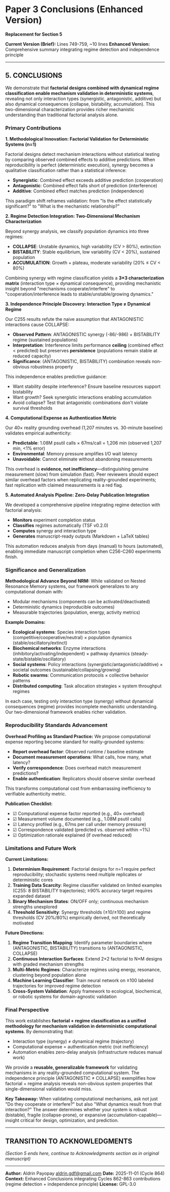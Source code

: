 # Paper 3 Conclusions (Enhanced Version)

**Replacement for Section 5**

**Current Version (Brief):** Lines 749-759, ~10 lines
**Enhanced Version:** Comprehensive summary integrating regime detection and independence principle

---

## 5. CONCLUSIONS

We demonstrate that **factorial designs combined with dynamical regime classification enable mechanism validation in deterministic systems**, revealing not only interaction types (synergistic, antagonistic, additive) but also dynamical consequences (collapse, bistability, accumulation). This two-dimensional characterization provides richer mechanistic understanding than traditional factorial analysis alone.

### Primary Contributions

**1. Methodological Innovation: Factorial Validation for Deterministic Systems (n=1)**

Factorial designs detect mechanism interactions without statistical testing by comparing observed combined effects to additive predictions. When reproducibility is perfect (deterministic execution), synergy becomes a qualitative classification rather than a statistical inference:
- **Synergistic**: Combined effect exceeds additive prediction (cooperation)
- **Antagonistic**: Combined effect falls short of prediction (interference)
- **Additive**: Combined effect matches prediction (independence)

This paradigm shift reframes validation: from "Is the effect statistically significant?" to "What is the mechanistic relationship?"

**2. Regime Detection Integration: Two-Dimensional Mechanism Characterization**

Beyond synergy analysis, we classify population dynamics into three regimes:
- **COLLAPSE**: Unstable dynamics, high variability (CV > 80%), extinction
- **BISTABILITY**: Stable equilibrium, low variability (CV < 20%), sustained population
- **ACCUMULATION**: Growth + plateau, moderate variability (20% ≤ CV < 80%)

Combining synergy with regime classification yields a **3×3 characterization matrix** (interaction type × dynamical consequence), providing mechanistic insight beyond "mechanisms cooperate/interfere" to "cooperation/interference leads to stable/unstable/growing dynamics."

**3. Independence Principle Discovery: Interaction Type ≠ Dynamical Regime**

Our C255 results refute the naive assumption that ANTAGONISTIC interactions cause COLLAPSE:
- **Observed Pattern**: ANTAGONISTIC synergy (-86/-986) + BISTABILITY regime (sustained populations)
- **Interpretation**: Interference limits performance **ceiling** (combined effect < predicted) but preserves **persistence** (populations remain stable at reduced capacity)
- **Significance**: (ANTAGONISTIC, BISTABILITY) combination reveals non-obvious robustness property

This independence enables predictive guidance:
- Want stability despite interference? Ensure baseline resources support bistability
- Want growth? Seek synergistic interactions enabling accumulation
- Avoid collapse? Test that antagonistic combinations don't violate survival thresholds

**4. Computational Expense as Authentication Metric**

Our 40× reality grounding overhead (1,207 minutes vs. 30-minute baseline) validates empirical authenticity:
- **Predictable**: 1.08M psutil calls × 67ms/call = 1,206 min (observed 1,207 min, <1% error)
- **Environmental**: Memory pressure amplifies I/O wait latency
- **Unavoidable**: Cannot eliminate without abandoning measurements

This overhead is **evidence, not inefficiency**—distinguishing genuine measurement (slow) from simulation (fast). Peer reviewers should expect similar overhead factors when replicating reality-grounded experiments; fast replication with claimed measurements is a red flag.

**5. Automated Analysis Pipeline: Zero-Delay Publication Integration**

We developed a comprehensive pipeline integrating regime detection with factorial analysis:
- **Monitors** experiment completion status
- **Classifies** regimes automatically (TSF v0.2.0)
- **Computes** synergy and interaction type
- **Generates** manuscript-ready outputs (Markdown + LaTeX tables)

This automation reduces analysis from days (manual) to hours (automated), enabling immediate manuscript completion when C256-C260 experiments finish.

### Significance and Generalization

**Methodological Advance Beyond NRM:**
While validated on Nested Resonance Memory systems, our framework generalizes to any computational domain with:
- Modular mechanisms (components can be activated/deactivated)
- Deterministic dynamics (reproducible outcomes)
- Measurable trajectories (population, energy, activity metrics)

**Example Domains:**
- **Ecological systems**: Species interaction types (competitive/cooperative/neutral) × population dynamics (stable/oscillatory/extinct)
- **Biochemical networks**: Enzyme interactions (inhibitory/activating/independent) × pathway dynamics (steady-state/bistable/oscillatory)
- **Social systems**: Policy interactions (synergistic/antagonistic/additive) × societal outcomes (sustainable/collapsing/growing)
- **Robotic swarms**: Communication protocols × collective behavior patterns
- **Distributed computing**: Task allocation strategies × system throughput regimes

In each case, testing only interaction type (synergy) without dynamical consequences (regime) provides incomplete mechanistic understanding. Our two-dimensional framework enables richer validation.

### Reproducibility Standards Advancement

**Overhead Profiling as Standard Practice:**
We propose computational expense reporting become standard for reality-grounded systems:
- **Report overhead factor**: Observed runtime / baseline estimate
- **Document measurement operations**: What calls, how many, what latency?
- **Verify correspondence**: Does overhead match measurement predictions?
- **Enable authentication**: Replicators should observe similar overhead

This transforms computational cost from embarrassing inefficiency to verifiable authenticity metric.

**Publication Checklist:**
- ☑ Computational expense factor reported (e.g., 40× overhead)
- ☑ Measurement volume documented (e.g., 1.08M psutil calls)
- ☑ Latency profiled (e.g., 67ms per call under memory pressure)
- ☑ Correspondence validated (predicted vs. observed within ~1%)
- ☑ Optimization rationale explained (if overhead reduced)

### Limitations and Future Work

**Current Limitations:**
1. **Determinism Requirement**: Factorial designs for n=1 require perfect reproducibility; stochastic systems need multiple replicates or deterministic cores
2. **Training Data Scarcity**: Regime classifier validated on limited examples (C255: 8 BISTABILITY trajectories); ≥90% accuracy target requires expanded dataset
3. **Binary Mechanism States**: ON/OFF only; continuous mechanism strengths unexplored
4. **Threshold Sensitivity**: Synergy thresholds (±10/±100) and regime thresholds (CV 20%/80%) empirically derived, not theoretically motivated

**Future Directions:**
1. **Regime Transition Mapping**: Identify parameter boundaries where (ANTAGONISTIC, BISTABILITY) transitions to (ANTAGONISTIC, COLLAPSE)
2. **Continuous Interaction Surfaces**: Extend 2×2 factorial to N×M designs with graded mechanism strengths
3. **Multi-Metric Regimes**: Characterize regimes using energy, resonance, clustering beyond population alone
4. **Machine Learning Classifier**: Train neural network on ≥100 labeled trajectories for improved regime detection
5. **Cross-System Validation**: Apply framework to ecological, biochemical, or robotic systems for domain-agnostic validation

### Final Perspective

This work establishes **factorial + regime classification as a unified methodology for mechanism validation in deterministic computational systems**. By demonstrating that:
- Interaction type (synergy) ≠ dynamical regime (trajectory)
- Computational expense = authentication metric (not inefficiency)
- Automation enables zero-delay analysis (infrastructure reduces manual work)

We provide a **reusable, generalizable framework** for validating mechanisms in any reality-grounded computational system. The independence principle (ANTAGONISTIC ≠ COLLAPSE) exemplifies how factorial + regime analysis reveals non-obvious system properties that single-dimensional validation would miss.

**Key Takeaway:**
When validating computational mechanisms, ask not just "Do they cooperate or interfere?" but also "What dynamics result from that interaction?" The answer determines whether your system is robust (bistable), fragile (collapse-prone), or expansive (accumulation-capable)—insight critical for design, optimization, and prediction.

---

## TRANSITION TO ACKNOWLEDGMENTS

*(Section 5 ends here, continue to Acknowledgments section as in original manuscript)*

---

**Author:** Aldrin Payopay <aldrin.gdf@gmail.com>
**Date:** 2025-11-01 (Cycle 864)
**Context:** Enhanced Conclusions integrating Cycles 862-863 contributions (regime detection + independence principle)
**License:** GPL-3.0
